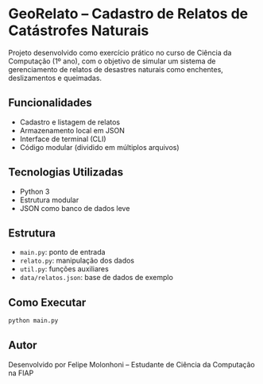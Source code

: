 #  GeoRelato – Cadastro de Relatos de Catástrofes Naturais

Projeto desenvolvido como exercício prático no curso de Ciência da Computação (1º ano), com o objetivo de simular um sistema de gerenciamento de relatos de desastres naturais como enchentes, deslizamentos e queimadas.

##  Funcionalidades
- Cadastro e listagem de relatos
- Armazenamento local em JSON
- Interface de terminal (CLI)
- Código modular (dividido em múltiplos arquivos)

##  Tecnologias Utilizadas
- Python 3
- Estrutura modular
- JSON como banco de dados leve

##  Estrutura
- `main.py`: ponto de entrada
- `relato.py`: manipulação dos dados
- `util.py`: funções auxiliares
- `data/relatos.json`: base de dados de exemplo

##  Como Executar
```bash
python main.py
```

##  Autor
Desenvolvido por Felipe Molonhoni – Estudante de Ciência da Computação na FIAP
